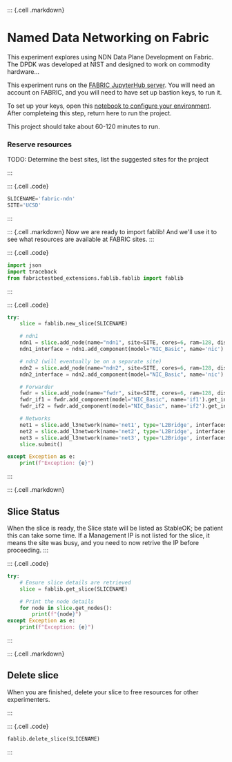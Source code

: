 ::: {.cell .markdown}

#  Named Data Networking on Fabric

This experiment explores using NDN Data Plane Development on Fabric.  The DPDK was developed at NIST and designed to work on commodity hardware...

This experiment runs on the [FABRIC JupyterHub server](https://jupyter.fabric-testbed.net/). You will need an account on FABRIC, and you will need to have set up bastion keys, to run it.

To set up your keys, open this [notebook to configure your environment](fabric-ndn/configure_environment.ipynb).  After completeing this step, return here to run the project.


This project should take about 60-120 minutes to run.



### Reserve resources
TODO: Determine the best sites, list the suggested sites for the project

:::

::: {.cell .code}

```python
SLICENAME='fabric-ndn'
SITE='UCSD'
```

:::

::: {.cell .markdown}
Now we are ready to import fablib! And we'll use it to see what resources are available at FABRIC sites.
:::


::: {.cell .code}

```python
import json
import traceback
from fabrictestbed_extensions.fablib.fablib import fablib
```
:::

::: {.cell .code}

```python
try:
    slice = fablib.new_slice(SLICENAME)

    # ndn1
    ndn1 = slice.add_node(name="ndn1", site=SITE, cores=6, ram=128, disk=100, image='default_ubuntu_20')
    ndn1_interface = ndn1.add_component(model="NIC_Basic", name='nic').get_interfaces()[0]

    # ndn2 (will eventually be on a separate site)
    ndn2 = slice.add_node(name="ndn2", site=SITE, cores=6, ram=128, disk=100,image='default_ubuntu_20')
    ndn2_interface = ndn2.add_component(model="NIC_Basic", name='nic').get_interfaces()[0]

    # Forwarder
    fwdr = slice.add_node(name="fwdr", site=SITE, cores=6, ram=128, disk=100, image='default_ubuntu_20')
    fwdr_if1 = fwdr.add_component(model="NIC_Basic", name='if1').get_interfaces()[0]
    fwdr_if2 = fwdr.add_component(model="NIC_Basic", name='if2').get_interfaces()[0]

    # Networks
    net1 = slice.add_l3network(name='net1', type='L2Bridge', interfaces=[ndn1_interface,fwdr_if1])
    net2 = slice.add_l3network(name='net2', type='L2Bridge', interfaces=[ndn2_interface,fwdr_if2])
    net3 = slice.add_l3network(name='net3', type='L2Bridge', interfaces=[fwdr_if1, fwdr_if2])
    slice.submit()

except Exception as e:
    print(f"Exception: {e}")
```
:::

::: {.cell .markdown}
## Slice Status
When the slice is ready, the Slice state will be listed as StableOK; be patient this can take some time.  If a Management IP is not listed for the slice, it means the site was busy, and you need to now retrive the IP before proceeding.
:::

::: {.cell .code}

```python
try:
    # Ensure slice details are retrieved
    slice = fablib.get_slice(SLICENAME)

    # Print the node details
    for node in slice.get_nodes():
        print(f"{node}")
except Exception as e:
    print(f"Exception: {e}")
```
:::


::: {.cell .markdown}

## Delete slice
When you are finished, delete your slice to free resources for other experimenters.

:::


::: {.cell .code}

```python
fablib.delete_slice(SLICENAME)
```

:::